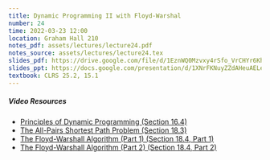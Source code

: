 ```yaml
---
title: Dynamic Programming II with Floyd-Warshal
number: 24
time: 2022-03-23 12:00
location: Graham Hall 210
notes_pdf: assets/lectures/lecture24.pdf
notes_source: assets/lectures/lecture24.tex
slides_pdf: https://drive.google.com/file/d/1EznWQ0Mzvxy4rSfo_VrCHYr6Kh1SVxdG/view?usp=sharing
slides_ppt: https://docs.google.com/presentation/d/1XNrFKNuyZZdAHeuAELene9THELvkzmKnnjDI9n1dsIM/edit?usp=sharing
textbook: CLRS 25.2, 15.1
---
```


##### Video Resources
- [Principles of Dynamic Programming (Section 16.4)](https://www.youtube.com/watch?v=27nK8C-GCPM&list=PLXFMmlk03Dt5EMI2s2WQBsLsZl7A5HEK6&index=43)
- [The All-Pairs Shortest Path Problem (Section 18.3)](https://www.youtube.com/watch?v=TENbWZPz3Ho&list=PLXFMmlk03Dt5EMI2s2WQBsLsZl7A5HEK6&index=62)
- [The Floyd-Warshall Algorithm (Part 1) (Section 18.4, Part 1)](https://www.youtube.com/watch?v=ogcvCr02gqM&list=PLXFMmlk03Dt5EMI2s2WQBsLsZl7A5HEK6&index=63)
- [The Floyd-Warshall Algorithm (Part 2) (Section 18.4, Part 2)](https://www.youtube.com/watch?v=3cBHwPjDZxg&list=PLXFMmlk03Dt5EMI2s2WQBsLsZl7A5HEK6&index=64)